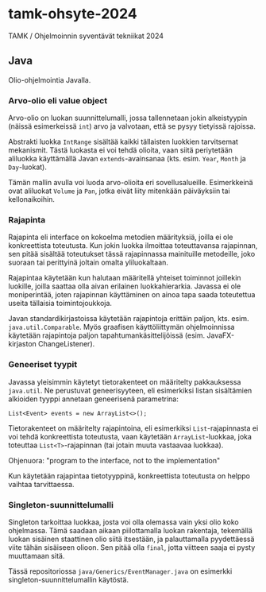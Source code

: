 # tamk-ohsyte-2024

TAMK / Ohjelmoinnin syventävät tekniikat 2024

## Java

Olio-ohjelmointia Javalla.

### Arvo-olio eli value object

Arvo-olio on luokan suunnittelumalli, jossa tallennetaan 
jokin alkeistyypin (näissä esimerkeissä
`int`) arvo ja valvotaan, että se pysyy tietyissä rajoissa.

Abstrakti luokka `IntRange` sisältää kaikki tällaisten
luokkien tarvitsemat mekanismit. Tästä luokasta ei voi tehdä
olioita, vaan siitä periytetään aliluokka käyttämällä Javan
`extends`-avainsanaa (kts. esim. `Year`, `Month` ja `Day`-luokat).

Tämän mallin avulla voi luoda arvo-olioita eri sovellusalueille.
Esimerkkeinä ovat aliluokat `Volume` ja `Pan`, jotka eivät liity 
mitenkään päiväyksiin tai kellonaikoihin.

### Rajapinta

Rajapinta eli interface on kokoelma metodien määrityksiä, joilla
ei ole konkreettista toteutusta. Kun jokin luokka ilmoittaa
toteuttavansa rajapinnan, sen pitää sisältää toteutukset tässä
rajapinnassa mainituille metodeille, joko suoraan tai perittyinä
joltain omalta yliluokaltaan.

Rajapintaa käytetään kun halutaan määritellä yhteiset toiminnot
joillekin luokille, joilla saattaa olla aivan erilainen luokkahierarkia.
Javassa ei ole moniperintää, joten rajapinnan käyttäminen on ainoa
tapa saada toteutettua useita tällaisia toimintojoukkoja.

Javan standardikirjastoissa käytetään rajapintoja erittäin paljon,
kts. esim. `java.util.Comparable`. Myös graafisen käyttöliittymän
ohjelmoinnissa käytetään rajapintoja paljon tapahtumankäsittelijöissä
(esim. JavaFX-kirjaston ChangeListener).

### Geneeriset tyypit

Javassa yleisimmin käytetyt tietorakenteet on määritelty pakkauksessa
`java.util`. Ne perustuvat geneerisyyteen, eli esimerkiksi listan
sisältämien alkioiden tyyppi annetaan geneerisenä parametrina:

    List<Event> events = new ArrayList<>();

Tietorakenteet on määritelty rajapintoina, eli esimerkiksi `List`-rajapinnasta
ei voi tehdä konkreettista toteutusta, vaan käytetään `ArrayList`-luokkaa,
joka toteuttaa `List<T>`-rajapinnan (tai jotain muuta vastaavaa luokkaa).

Ohjenuora: "program to the interface, not to the implementation"

Kun käytetään rajapintaa tietotyyppinä, konkreettista toteutusta on helppo
vaihtaa tarvittaessa.

### Singleton-suunnittelumalli

Singleton tarkoittaa luokkaa, josta voi olla olemassa vain yksi olio koko
ohjelmassa. Tämä saadaan aikaan piilottamalla luokan rakentaja, tekemällä
luokan sisäinen staattinen olio siitä itsestään, ja palauttamalla pyydettäessä
viite tähän sisäiseen olioon. Sen pitää olla `final`, jotta viitteen saaja
ei pysty muuttamaan sitä.

Tässä repositoriossa `java/Generics/EventManager.java` on esimerkki
singleton-suunnittelumallin käytöstä.
